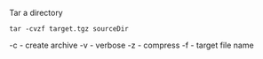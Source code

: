 Tar a directory

    tar -cvzf target.tgz sourceDir

-c - create archive
-v - verbose
-z - compress
-f - target file name